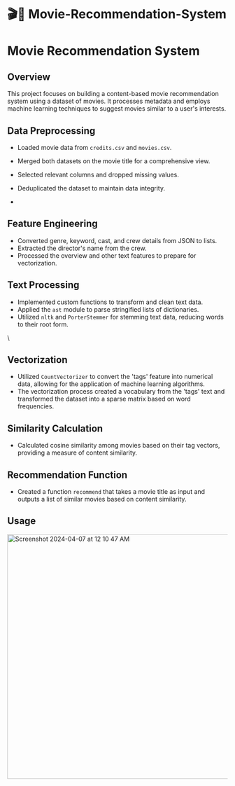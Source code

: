 # 🎬🍿 Movie-Recommendation-System

# Movie Recommendation System

## Overview

This project focuses on building a content-based movie recommendation system using a dataset of movies. It processes metadata and employs machine learning techniques to suggest movies similar to a user's interests.

## Data Preprocessing

- Loaded movie data from `credits.csv` and `movies.csv`.
- Merged both datasets on the movie title for a comprehensive view.
- Selected relevant columns and dropped missing values.
- Deduplicated the dataset to maintain data integrity.
  
- 
## Feature Engineering

- Converted genre, keyword, cast, and crew details from JSON to lists.
- Extracted the director's name from the crew.
- Processed the overview and other text features to prepare for vectorization.

## Text Processing

- Implemented custom functions to transform and clean text data.
- Applied the `ast` module to parse stringified lists of dictionaries.
- Utilized `nltk` and `PorterStemmer` for stemming text data, reducing words to their root form.

\
## Vectorization

- Utilized `CountVectorizer` to convert the 'tags' feature into numerical data, allowing for the application of machine learning algorithms.
- The vectorization process created a vocabulary from the 'tags' text and transformed the dataset into a sparse matrix based on word frequencies.

## Similarity Calculation

- Calculated cosine similarity among movies based on their tag vectors, providing a measure of content similarity.

## Recommendation Function

- Created a function `recommend` that takes a movie title as input and outputs a list of similar movies based on content similarity.

## Usage

<img width="559" alt="Screenshot 2024-04-07 at 12 10 47 AM" src="https://github.com/rharit99/Movie-Recommendation-System/assets/159074503/f23f37f1-337d-4847-aee5-3c6646dd2e76">

